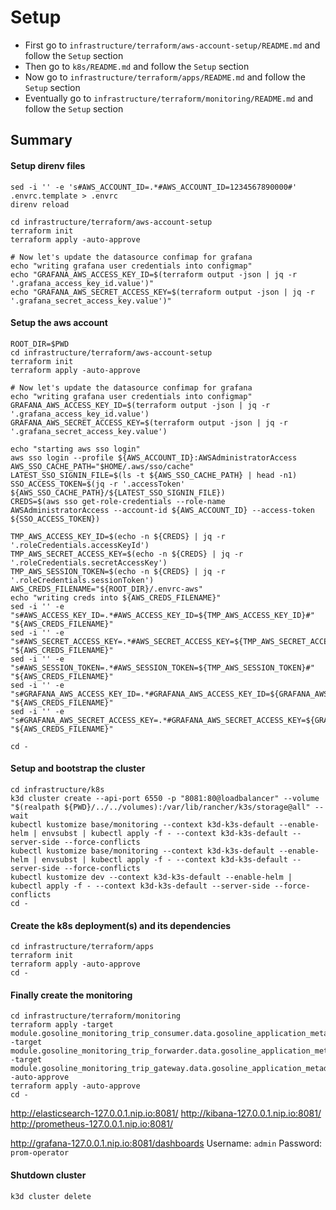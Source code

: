 # Setup

* First go to `infrastructure/terraform/aws-account-setup/README.md` and follow the `Setup` section
* Then go to `k8s/README.md` and follow the `Setup` section
* Now go to `infrastructure/terraform/apps/README.md` and follow the `Setup` section
* Eventually go to `infrastructure/terraform/monitoring/README.md` and follow the `Setup` section

## Summary

#### Setup direnv files
```shell
sed -i '' -e 's#AWS_ACCOUNT_ID=.*#AWS_ACCOUNT_ID=1234567890000#' .envrc.template > .envrc
direnv reload
```

```shell
cd infrastructure/terraform/aws-account-setup
terraform init
terraform apply -auto-approve

# Now let's update the datasource confimap for grafana
echo "writing grafana user credentials into configmap"
echo "GRAFANA_AWS_ACCESS_KEY_ID=$(terraform output -json | jq -r '.grafana_access_key_id.value')"
echo "GRAFANA_AWS_SECRET_ACCESS_KEY=$(terraform output -json | jq -r '.grafana_secret_access_key.value')"
```

#### Setup the aws account
```shell
ROOT_DIR=$PWD
cd infrastructure/terraform/aws-account-setup
terraform init
terraform apply -auto-approve

# Now let's update the datasource confimap for grafana
echo "writing grafana user credentials into configmap"
GRAFANA_AWS_ACCESS_KEY_ID=$(terraform output -json | jq -r '.grafana_access_key_id.value')
GRAFANA_AWS_SECRET_ACCESS_KEY=$(terraform output -json | jq -r '.grafana_secret_access_key.value')

echo "starting aws sso login"
aws sso login --profile ${AWS_ACCOUNT_ID}:AWSAdministratorAccess
AWS_SSO_CACHE_PATH="$HOME/.aws/sso/cache"
LATEST_SSO_SIGNIN_FILE=$(ls -t ${AWS_SSO_CACHE_PATH} | head -n1)
SSO_ACCESS_TOKEN=$(jq -r '.accessToken' ${AWS_SSO_CACHE_PATH}/${LATEST_SSO_SIGNIN_FILE})
CREDS=$(aws sso get-role-credentials --role-name AWSAdministratorAccess --account-id ${AWS_ACCOUNT_ID} --access-token ${SSO_ACCESS_TOKEN})

TMP_AWS_ACCESS_KEY_ID=$(echo -n ${CREDS} | jq -r '.roleCredentials.accessKeyId')
TMP_AWS_SECRET_ACCESS_KEY=$(echo -n ${CREDS} | jq -r '.roleCredentials.secretAccessKey')
TMP_AWS_SESSION_TOKEN=$(echo -n ${CREDS} | jq -r '.roleCredentials.sessionToken')
AWS_CREDS_FILENAME="${ROOT_DIR}/.envrc-aws"
echo "writing creds into ${AWS_CREDS_FILENAME}"
sed -i '' -e "s#AWS_ACCESS_KEY_ID=.*#AWS_ACCESS_KEY_ID=${TMP_AWS_ACCESS_KEY_ID}#" "${AWS_CREDS_FILENAME}"
sed -i '' -e "s#AWS_SECRET_ACCESS_KEY=.*#AWS_SECRET_ACCESS_KEY=${TMP_AWS_SECRET_ACCESS_KEY}#" "${AWS_CREDS_FILENAME}"
sed -i '' -e "s#AWS_SESSION_TOKEN=.*#AWS_SESSION_TOKEN=${TMP_AWS_SESSION_TOKEN}#" "${AWS_CREDS_FILENAME}"
sed -i '' -e "s#GRAFANA_AWS_ACCESS_KEY_ID=.*#GRAFANA_AWS_ACCESS_KEY_ID=${GRAFANA_AWS_ACCESS_KEY_ID}#" "${AWS_CREDS_FILENAME}"
sed -i '' -e "s#GRAFANA_AWS_SECRET_ACCESS_KEY=.*#GRAFANA_AWS_SECRET_ACCESS_KEY=${GRAFANA_AWS_SECRET_ACCESS_KEY}#" "${AWS_CREDS_FILENAME}"

cd -
```

#### Setup and bootstrap the cluster
```shell
cd infrastructure/k8s
k3d cluster create --api-port 6550 -p "8081:80@loadbalancer" --volume "$(realpath ${PWD}/../../volumes):/var/lib/rancher/k3s/storage@all" --wait
kubectl kustomize base/monitoring --context k3d-k3s-default --enable-helm | envsubst | kubectl apply -f - --context k3d-k3s-default --server-side --force-conflicts
kubectl kustomize base/monitoring --context k3d-k3s-default --enable-helm | envsubst | kubectl apply -f - --context k3d-k3s-default --server-side --force-conflicts
kubectl kustomize dev --context k3d-k3s-default --enable-helm | kubectl apply -f - --context k3d-k3s-default --server-side --force-conflicts
cd -
```

#### Create the k8s deployment(s) and its dependencies
```shell
cd infrastructure/terraform/apps
terraform init
terraform apply -auto-approve
cd -
```

#### Finally create the monitoring
```shell
cd infrastructure/terraform/monitoring
terraform apply -target module.gosoline_monitoring_trip_consumer.data.gosoline_application_metadata_definition.main -target module.gosoline_monitoring_trip_forwarder.data.gosoline_application_metadata_definition.main -target module.gosoline_monitoring_trip_gateway.data.gosoline_application_metadata_definition.main -auto-approve
terraform apply -auto-approve
cd -
```

http://elasticsearch-127.0.0.1.nip.io:8081/
http://kibana-127.0.0.1.nip.io:8081/
http://prometheus-127.0.0.1.nip.io:8081/

http://grafana-127.0.0.1.nip.io:8081/dashboards
Username: `admin`
Password: `prom-operator`

#### Shutdown cluster
```shell
k3d cluster delete
```